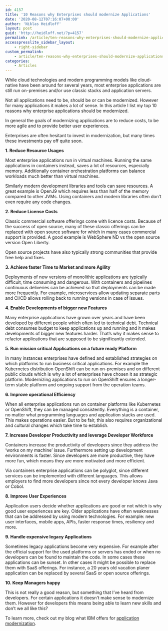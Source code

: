 ```yaml
---
id: 4157
title: '10 Reasons why Enterprises should modernize Applications'
date: '2020-08-12T07:16:07+00:00'
author: 'Niklas Heidloff'
layout: post
guid: 'http://heidloff.net/?p=4157'
permalink: /article/ten-reasons-why-enterprises-should-modernize-applications/
accesspresslite_sidebar_layout:
    - right-sidebar
custom_permalink:
    - article/ten-reasons-why-enterprises-should-modernize-applications/
categories:
    - Articles
---
```


While cloud technologies and modern programming models like cloud-native have been around for several years, most enterprise applications are still run on-premises and/or use classic stacks and application servers.

Not all applications need to be, should be or can be modernized. However for many applications it makes a lot of sense. In this article I list my top 10 reasons why enterprise applications should be modernized.

In general the goals of modernizing applications are to reduce costs, to be more agile and to provide better user experiences.

Enterprises are often hesitant to invest in modernization, but many times these investments pay off quite soon.

**1. Reduce Resource Usages**

Most enterprise applications run in virtual machines. Running the same applications in containers instead, saves a lot of resources, especially memory. Additionally container orchestration platforms can balance workloads much better than virtual machines.

Similarly modern development libraries and tools can save resources. A great example is OpenJ9 which requires less than half of the memory compared to other JVMs. Using containers and modern libraries often don’t even require any code changes.

**2. Reduce License Costs**

Classic commercial software offerings come with licence costs. Because of the success of open source, many of these classic offerings can be replaced with open source software for which in many cases commercial support is provided. A good example is WebSphere ND vs the open source version Open Liberty.

Open source projects have also typically strong communities that provide free help and fixes.

**3. Achieve faster Time to Market and more Agility**

Deployments of new versions of monolithic applications are typically difficult, time consuming and dangerous. With containers and pipelines continuous deliveries can be achieved so that deployments can be made more frequently. For example, microservices allow updating separate parts and CI/CD allows rolling back to running versions in case of issues.

**4. Enable Developments of bigger new Features**

Many enterprise applications have grown over years and have been developed by different people which often led to technical debt. Technical debt consumes budget to keep applications up and running and it makes developments of bigger new features harder. That’s why it makes sense to refactor applications that are supposed to be significantly extended.

**5. Run mission critical Applications on a future ready Platform**

In many instances enterprises have defined and established strategies on which platforms to run business critical applications. For example the Kubernetes distribution OpenShift can be run on-premises and on different public clouds which is why a lot of enterprises have chosen it as strategic platform. Modernizing applications to run on OpenShift ensures a longer-term stable platform and ongoing support from the operation teams.

**6. Improve operational Efficiency**

When all enterprise applications run on container platforms like Kubernetes or OpenShift, they can be managed consistently. Everything is a container, no matter what programming languages and application stacks are used. This makes operations easier. But to be fair, this also requires organizational and cultural changes which take time to establish.

**7. Increase Developer Productivity and leverage Developer Workforce**

Containers increase the productivity of developers since they address the ‘works on my machine’ issue. Furthermore setting up development environments is faster. Since developers are more productive, they have more fun, which means they are more motivated and more efficient.

Via containers enterprise applications can be polyglot, since different services can be implemented with different languages. This allows employers to find more developers since not every developer knows Java or Cobol.

**8. Improve User Experiences**

Application users decide whether applications are good or not which is why good user experiences are key. Older applications have often weaknesses that can be addressed by using modern technologies. For example: new user interfaces, mobile apps, APIs, faster response times, resiliency and more.

**9. Handle expensive legacy Applications**

Sometimes legacy applications become very expensive. For example after the official support for the used platforms or servers has ended or when no developers can be found to maintain the code. In some cases these applications can be sunset. In other cases it might be possible to replace them with SaaS offerings. For instance, a 20 years old vacation planer application can be replaced by several SaaS or open source offerings.

**10. Keep Managers happy**

This is not really a good reason, but something that I’ve heard from developers. For certain applications it doesn’t make sense to modernize them. However for developers this means being able to learn new skills and don’t we all like this?

To learn more, check out my blog what IBM offers for [application modernization](http://heidloff.net/article/application-modernization-resources-on-ibm-developer/).